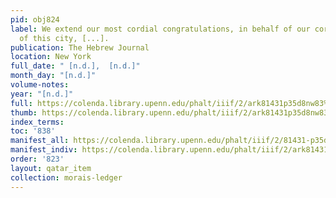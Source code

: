 ```yaml
---
pid: obj824
label: We extend our most cordial congratulations, in behalf of our coreligionists
  of this city, [...].
publication: The Hebrew Journal
location: New York
full_date: " [n.d.],  [n.d.]"
month_day: "[n.d.]"
volume-notes:
year: "[n.d.]"
full: https://colenda.library.upenn.edu/phalt/iiif/2/ark81431p35d8nw83%2FSHA256E-s7575045--c49025a0bb63e8d938ea153d59e79e0134667189a9444184db6c82348d7507d5.jpeg/full/3500,/0/default.jpg
thumb: https://colenda.library.upenn.edu/phalt/iiif/2/ark81431p35d8nw83%2FSHA256E-s7575045--c49025a0bb63e8d938ea153d59e79e0134667189a9444184db6c82348d7507d5.jpeg/full/!200,200/0/default.jpg
index_terms:
toc: '838'
manifest_all: https://colenda.library.upenn.edu/phalt/iiif/2/81431-p35d8nw83/manifest
manifest_indiv: https://colenda.library.upenn.edu/phalt/iiif/2/ark81431p35d8nw83%2FSHA256E-s7575045--c49025a0bb63e8d938ea153d59e79e0134667189a9444184db6c82348d7507d5.jpeg
order: '823'
layout: qatar_item
collection: morais-ledger
---
```


